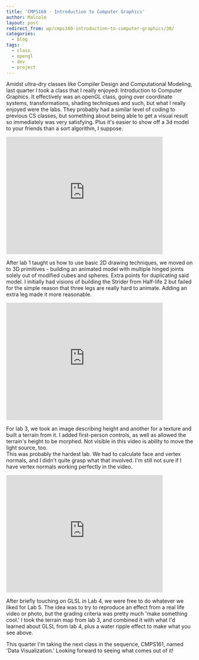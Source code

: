 ```yaml
---
title: 'CMPS160 - Introduction to Computer Graphics'
author: Malcolm
layout: post
redirect_from: wp/cmps160-introduction-to-computer-graphics/38/
categories:
  - blog
tags:
  - class
  - opengl
  - dev
  - project
---
```

Amidst ultra-dry classes like Compiler Design and Computational Modeling, last quarter I took a class that I really enjoyed: Introduction to Computer Graphics. It effectively was an openGL class, going over coordinate systems, transformations, shading techniques and such, but what I really enjoyed were the labs. They probably had a similar level of coding to previous CS classes, but something about being able to get a visual result so immediately was very satisfying. Plus it's easier to show off a 3d model to your friends than a sort algorithm, I suppose.

<iframe width="420" height="315" src="https://www.youtube.com/embed/WE8OGoaLR3s" frameborder="0" allowfullscreen></iframe>

  After lab 1 taught us how to use basic 2D drawing techniques, we moved on to 3D primitives - building an animated model with multiple hinged joints solely out of modified cubes and spheres. Extra points for duplicating said model. I initially had visions of building the Strider from Half-life 2 but failed for the simple reason that three legs are really hard to animate. Adding an extra leg made it more reasonable.

<iframe width="420" height="315" src="https://www.youtube.com/watch?v=GRFUcGu0yvk" frameborder="0" allowfullscreen></iframe>

For lab 3, we took an image describing height and another for a texture and built a terrain from it. I added first-person controls, as well as allowed the terrain's height to be morphed. Not visible in this video is ability to move the light source, too.  
This was probably the hardest lab. We had to calculate face and vertex normals, and I didn't quite grasp what that involved. I'm still not sure if I have vertex normals working perfectly in the video.

<iframe width="420" height="315" src="https://www.youtube.com/watch?v=iW6y53E1y6c" frameborder="0" allowfullscreen></iframe>

After briefly touching on GLSL in Lab 4, we were free to do whatever we liked for Lab 5. The idea was to try to reproduce an effect from a real life video or photo, but the grading criteria was pretty much 'make something cool.' I took the terrain map from lab 3, and combined it with what I'd learned about GLSL from lab 4, plus a water ripple effect to make what you see above.

This quarter I'm taking the next class in the sequence, CMPS161, named 'Data Visualization.' Looking forward to seeing what comes out of it!